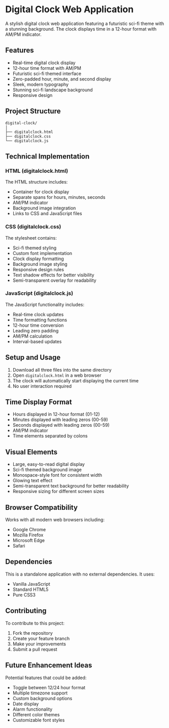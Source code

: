 # Digital Clock Web Application

A stylish digital clock web application featuring a futuristic sci-fi theme with a stunning background. The clock displays time in a 12-hour format with AM/PM indicator.

## Features

- Real-time digital clock display
- 12-hour time format with AM/PM
- Futuristic sci-fi themed interface
- Zero-padded hour, minute, and second display
- Sleek, modern typography
- Stunning sci-fi landscape background
- Responsive design

## Project Structure

```
digital-clock/
│
├── digitalclock.html
├── digitalclock.css
└── digitalclock.js
```

## Technical Implementation

### HTML (digitalclock.html)
The HTML structure includes:
- Container for clock display
- Separate spans for hours, minutes, seconds
- AM/PM indicator
- Background image integration
- Links to CSS and JavaScript files

### CSS (digitalclock.css)
The stylesheet contains:
- Sci-fi themed styling
- Custom font implementation
- Clock display formatting
- Background image styling
- Responsive design rules
- Text shadow effects for better visibility
- Semi-transparent overlay for readability

### JavaScript (digitalclock.js)
The JavaScript functionality includes:
- Real-time clock updates
- Time formatting functions
- 12-hour time conversion
- Leading zero padding
- AM/PM calculation
- Interval-based updates

## Setup and Usage

1. Download all three files into the same directory
2. Open `digitalclock.html` in a web browser
3. The clock will automatically start displaying the current time
4. No user interaction required

## Time Display Format

- Hours displayed in 12-hour format (01-12)
- Minutes displayed with leading zeros (00-59)
- Seconds displayed with leading zeros (00-59)
- AM/PM indicator
- Time elements separated by colons

## Visual Elements

- Large, easy-to-read digital display
- Sci-fi themed background image
- Monospace-style font for consistent width
- Glowing text effect
- Semi-transparent text background for better readability
- Responsive sizing for different screen sizes

## Browser Compatibility

Works with all modern web browsers including:
- Google Chrome
- Mozilla Firefox
- Microsoft Edge
- Safari

## Dependencies

This is a standalone application with no external dependencies. It uses:
- Vanilla JavaScript
- Standard HTML5
- Pure CSS3

## Contributing

To contribute to this project:
1. Fork the repository
2. Create your feature branch
3. Make your improvements
4. Submit a pull request

## Future Enhancement Ideas

Potential features that could be added:
- Toggle between 12/24 hour format
- Multiple timezone support
- Custom background options
- Date display
- Alarm functionality
- Different color themes
- Customizable font styles
